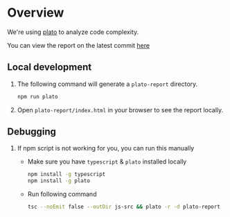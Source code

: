 # Overview

We're using [plato](https://github.com/es-analysis/plato) to analyze code complexity.

You can view the report on the latest commit [here](https://microsoft.github.io/VoTT/)

## Local development

1. The following command will generate a `plato-report` directory.

    ```bash
    npm run plato
    ```

1. Open `plato-report/index.html` in your browser to see the report locally.

## Debugging

1. If npm script is not working for you, you can run this manually

    * Make sure you have `typescript` & `plato` installed locally

        ```bash
        npm install -g typescript
        npm install -g plato
        ```

    * Run following command

        ```bash
        tsc --noEmit false --outDir js-src && plato -r -d plato-report  js-src
        ```
